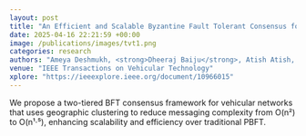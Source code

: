 ```yaml
---
layout: post
title: "An Efficient and Scalable Byzantine Fault Tolerant Consensus for Vehicular Networks"
date: 2025-04-16 22:21:59 +00:00
image: /publications/images/tvt1.png
categories: research
authors: "Ameya Deshmukh, <strong>Dheeraj Baiju</strong>, Atish Atish, Tejasvi Alladi, F. Richard Yu"
venue: "IEEE Transactions on Vehicular Technology"
xplore: "https://ieeexplore.ieee.org/document/10966015"
---
```

We propose a two-tiered BFT consensus framework for vehicular networks that uses geographic clustering to reduce messaging complexity from O(n²) to O(n¹·⁵), enhancing scalability and efficiency over traditional PBFT.